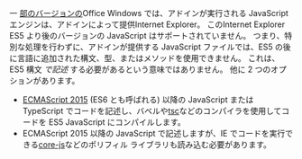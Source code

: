 一 [部のバージョンの](../concepts/browsers-used-by-office-web-add-ins.md)Office Windows では、アドインが実行される JavaScript エンジンは、アドインによって提供Internet Explorer。 このInternet Explorer ES5 より後のバージョンの JavaScript はサポートされていません。 つまり、特別な処理を行わずに、アドインが提供する JavaScript ファイルでは、ES5 の後に言語に追加された構文、型、またはメソッドを使用できません。 これは、ES5 構文 *で記述* する必要があるという意味ではありません。 他に 2 つのオプションがあります。

- [ECMAScript 2015](https://www.w3schools.com/Js/js_es6.asp) (ES6 とも呼ばれる) 以降の JavaScript または TypeScript でコードを記述し、バベルや[tsc](https://www.typescriptlang.org/index.html)などの[](https://babeljs.io/)コンパイラを使用してコードを ES5 JavaScript にコンパイルします。
- ECMAScript 2015 以降の JavaScript で記述します[](https://en.wikipedia.org/wiki/Polyfill_(programming))が、IE でコードを実行できる[core-js](https://github.com/zloirock/core-js)などのポリフィル ライブラリも読み込む必要があります。
